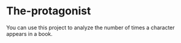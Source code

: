 # The-protagonist
You can use this project to analyze the number of times a character appears in a book.
